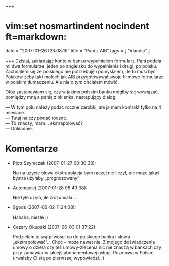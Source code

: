 +++
# vim:set nosmartindent nocindent ft=markdown:
date = "2007-01-26T23:08:15"
title = "Pani z AIB"
tags = [ "irlandia" ]

+++
Dzisiaj, zakładając konto w banku wypełniałem formularz. Pani podała mi dwa
formularze: jeden po angielsku do wypełnienia i drugi, po polsku. Żachnąłem
się że polskiego nie potrzebuję i pomyślałem, ile tu musi być Polaków żeby
taki moloch jak AIB przygotowywał swoje firmowe formularze w polskim
tłumaczeniu. Ale nie o tym chciałem mówić.

Otóż zastanawiam się, czy w jakimś polskim banku mógłby się wywiązać, pomiędzy
mną a panią z okienka, następujący dialog:

<!--more-->

― W tym polu należy podać roczne zarobki, ale ja mam kontrakt tylko na 4
miesiące.  
― Tutaj należy podać roczne.  
― To znaczy, mam... ekstrapolować?  
― Dokładnie.

# Komentarze

* Piotr Szymczak (2007-01-27 00:30:38): <p>No na użycie słowa ekstrapolacja bym
  raczej nie liczył, ale może jakaś bystra użyłaby &#8222;prognozowany&#8221;
  </p>
* Automaciej (2007-01-28 08:43:38): <p>Nie tyle użyła, ile zrozumiała&#8230;</p>
* 9gods (2007-06-02 11:24:08): <p>Hahaha, niezłe :)</p>
* Cezary Okupski (2007-06-03 01:37:22): <p>Podzielam te wątpliwości co do
  polskiego banku i słowa „ekstrapolować”… Choć &#8211; może nawet nie. Z mojego
  doświadczenia umowy o dzieła czy też umowy-zlecenia nic nie znaczą w bankach
  czy przy zamawianiu jakiejś abonamentowej usługi. Rozmowa w Polsce urwałaby Ci
  się po pierwszej wypowiedzi. ;)</p>
